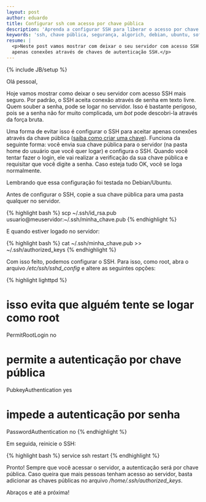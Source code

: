 ```yaml
---
layout: post
author: eduardo
title: Configurar ssh com acesso por chave pública
description: 'Aprenda a configurar SSH para liberar o acesso por chave pública.'
keywords: 'ssh, chave pública, segurança, algorich, debian, ubuntu, software, desenvolvimento, chave, pública'
resume: |
  <p>Neste post vamos mostrar com deixar o seu servidor com acesso SSH mais seguro aceitando
  apenas conexões através de chaves de autenticação SSH.</p>
---
```

{% include JB/setup %}

Olá pessoal,

Hoje vamos mostrar como deixar o seu servidor com acesso SSH mais seguro. Por padrão, o SSH aceita conexão através de senha em texto livre. Quem souber a senha, pode se logar no servidor. Isso é bastante perigoso, pois se a senha não for muito complicada, um *bot* pode descobri-la através da força bruta.

Uma forma de evitar isso é configurar o SSH para aceitar apenas conexões através da chave pública (<a title="Como criar chave SSH" href="http://en.wikipedia.org/wiki/Ssh-keygen" target="_blank">saiba como criar uma chave</a>). Funciona da seguinte forma: você envia sua chave pública para o servidor (na pasta home do usuário que você quer logar) e configura o SSH. Quando você tentar fazer o login, ele vai realizar a verificação da sua chave pública e requisitar que você digite a senha. Caso esteja tudo OK, você se loga normalmente.

Lembrando que essa configuração foi testada no Debian/Ubuntu.

Antes de configurar o SSH, copie a sua chave pública para uma pasta qualquer no servidor.

{% highlight bash %}
scp ~/.ssh/id_rsa.pub usuario@meuservidor:~/.ssh/minha_chave.pub
{% endhighlight %}

E quando estiver logado no servidor:

{% highlight bash %}
cat ~/.ssh/minha_chave.pub >> ~/.ssh/authorized_keys
{% endhighlight %}

Com isso feito, podemos configurar o SSH. Para isso, como root, abra o arquivo */etc/ssh/sshd_config* e altere as seguintes opções:

{% highlight lighttpd %}
# isso evita que alguém tente se logar como root
PermitRootLogin no
# permite a autenticação por chave pública
PubkeyAuthentication yes
# impede a autenticação por senha
PasswordAuthentication no
{% endhighlight %}

Em seguida, reinicie o SSH:

{% highlight bash %}
service ssh restart
{% endhighlight %}

Pronto! Sempre que você acessar o servidor, a autenticação será por chave pública. Caso queira que mais pessoas tenham acesso ao servidor, basta adicionar as chaves públicas no arquivo */home/.ssh/authorized_keys*.

Abraços e até a próxima!

